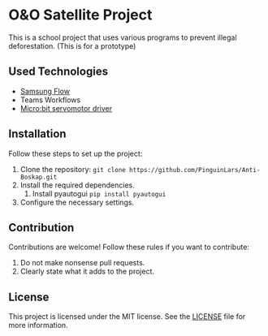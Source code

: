 # O&O Satellite Project

This is a school project that uses various programs to prevent illegal deforestation. (This is for a prototype)

## Used Technologies

- [Samsung Flow](https://www.samsung.com/us/support/owners/app/samsung_flow)
- Teams Workflows
- [Micro:bit servomotor driver](https://github.com/PinguinLars/anti-boskap-microdriver)

## Installation

Follow these steps to set up the project:

1. Clone the repository: `git clone https://github.com/PinguinLars/Anti-Boskap.git`
2. Install the required dependencies.
   1. Install pyautogui `pip install pyautogui`
3. Configure the necessary settings.

## Contribution

Contributions are welcome! Follow these rules if you want to contribute:

1. Do not make nonsense pull requests.
2. Clearly state what it adds to the project.

## License

This project is licensed under the MIT license. See the [LICENSE](LICENSE) file for more information.